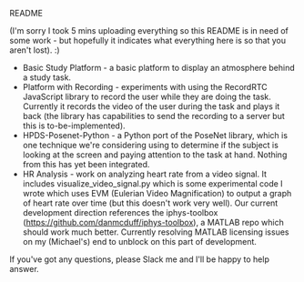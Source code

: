 README

(I'm sorry I took 5 mins uploading everything so this README is in need of some work - but hopefully it indicates what everything here is so that you aren't lost). :)

- Basic Study Platform - a basic platform to display an atmosphere behind a study task.
- Platform with Recording - experiments with using the RecordRTC JavaScript library to record the user while they are doing the task. Currently it records the video of the user during the task and plays it back (the library has capabilities to send the recording to a server but this is to-be-implemented).
- HPDS-Posenet-Python - a Python port of the PoseNet library, which is one technique we're considering using to determine if the subject is looking at the screen and paying attention to the task at hand. Nothing from this has yet been integrated.
- HR Analysis - work on analyzing heart rate from a video signal. It includes visualize_video_signal.py which is some experimental code I wrote which uses EVM (Eulerian Video Magnification) to output a graph of heart rate over time (but this doesn't work very well). Our current development direction references the iphys-toolbox (https://github.com/danmcduff/iphys-toolbox), a MATLAB repo which should work much better. Currently resolving MATLAB licensing issues on my (Michael's) end to unblock on this part of development.

If you've got any questions, please Slack me and I'll be happy to help answer.